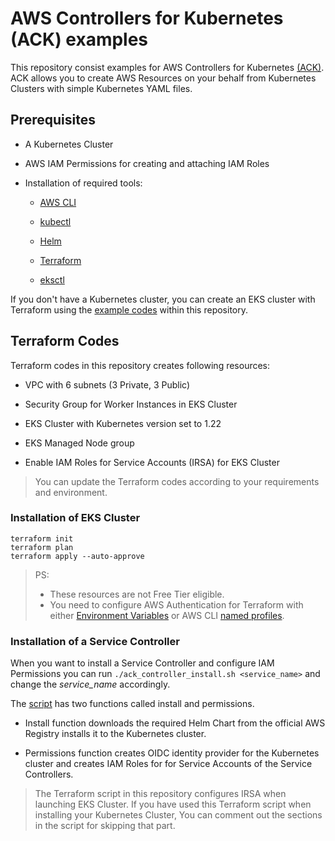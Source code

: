 # AWS Controllers for Kubernetes (ACK) examples

This repository consist examples for AWS Controllers for Kubernetes [(ACK)](https://aws-controllers-k8s.github.io/community/). ACK allows you to create AWS Resources on your behalf from Kubernetes Clusters with simple Kubernetes YAML files.

## Prerequisites

- A Kubernetes Cluster

- AWS IAM Permissions for creating and attaching IAM Roles

- Installation of required tools:

  - [AWS CLI](https://aws.amazon.com/cli/)

  - [kubectl](https://kubernetes.io/docs/tasks/tools/#kubectl)

  - [Helm](https://helm.sh/docs/intro/install/)

  - [Terraform](https://learn.hashicorp.com/tutorials/terraform/install-cli#install-terraform)

  - [eksctl](https://docs.aws.amazon.com/eks/latest/userguide/eksctl.html)

If you don't have a Kubernetes cluster, you can create an EKS cluster with Terraform using the [example codes](./terraform-files/) within this repository.

## Terraform Codes

Terraform codes in this repository creates following resources:

- VPC with 6 subnets (3 Private, 3 Public)

- Security Group for Worker Instances in EKS Cluster

- EKS Cluster with Kubernetes version set to 1.22

- EKS Managed Node group

- Enable IAM Roles for Service Accounts (IRSA) for EKS Cluster

> You can update the Terraform codes according to your requirements and environment.

### Installation of EKS Cluster

```shell
terraform init
terraform plan
terraform apply --auto-approve
```

> PS:
>
> - These resources are not Free Tier eligible.
> - You need to configure AWS Authentication for Terraform with either [Environment Variables](https://docs.aws.amazon.com/cli/latest/userguide/cli-configure-envvars.html#envvars-set) or AWS CLI [named profiles](https://docs.aws.amazon.com/cli/latest/userguide/cli-configure-profiles.html#cli-configure-profiles-create).

### Installation of a Service Controller

When you want to install a Service Controller and configure IAM Permissions you can run `./ack_controller_install.sh <service_name>` and change the *service_name* accordingly.

The [script](./ack_controller_install.sh) has two functions called install and permissions.

- Install function downloads the required Helm Chart from the official AWS Registry installs it to the Kubernetes cluster.

- Permissions function creates OIDC identity provider for the Kubernetes cluster and creates IAM Roles for for Service Accounts of the Service Controllers.

> The Terraform script in this repository configures IRSA when launching EKS Cluster.
> If you have used this Terraform script when installing your Kubernetes Cluster,
> You can comment out the sections in the script for skipping that part.
